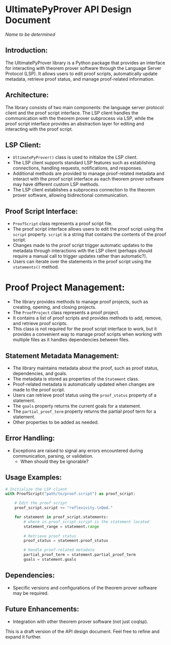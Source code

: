 # UltimatePyProver API Design Document

_Name to be determined_

## Introduction:
The UltimatePyProver library is a Python package that provides an interface for interacting with theorem prover software through the Language Server Protocol (LSP). It allows users to edit proof scripts, automatically update metadata, retrieve proof status, and manage proof-related information.

## Architecture:
The library consists of two main components: the language server protocol client and the proof script interface. The LSP client handles the communication with the theorem prover subprocess via LSP, while the proof script interface provides an abstraction layer for editing and interacting with the proof script.

## LSP Client:
- `UltimatePyProver()` class is used to initialize the LSP client.
- The LSP client supports standard LSP features such as establishing connections, handling requests, notifications, and responses.
- Additional methods are provided to manage proof-related metadata and interact with the proof script interface as each theorem prover software may have different custom LSP methods.
- The LSP client establishes a subprocess connection to the theorem prover software, allowing bidirectional communication.

## Proof Script Interface:
- `ProofScript` class represents a proof script file.
- The proof script interface allows users to edit the proof script using the `script` property. `script` is a string that contains the contents of the proof script.
- Changes made to the proof script trigger automatic updates to the metadata through interactions with the LSP client (perhaps should require a manual call to trigger updates rather than automatic?).
- Users can iterate over the statements in the proof script using the `statements()` method.

# Proof Project Management:
 - The library provides methods to manage proof projects, such as creating, opening, and closing projects.
 - The `ProofProject` class represents a proof project.
 - It contains a list of proof scripts and provides methods to add, remove, and retrieve proof scripts.
 - This class is not required for the proof script interface to work, but it provides a convenient way to manage proof scripts when working with multiple files as it handles dependencies between files.

## Statement Metadata Management:
- The library maintains metadata about the proof, such as proof status, dependencies, and goals.
- The metadata is stored as properties of the `Statement` class.
- Proof-related metadata is automatically updated when changes are made to the proof script.
- Users can retrieve proof status using the `proof_status` property of a statement.
- The `goals` property returns the current goals for a statement.
- The `partial_proof_term` property returns the partial proof term for a statement.
- Other properties to be added as needed.

## Error Handling:
- Exceptions are raised to signal any errors encountered during communication, parsing, or validation.
  - When should they be ignorable?

## Usage Examples:
```python
# Initialize the LSP client
with ProofScript("path/to/proof.script") as proof_script:

    # Edit the proof script
    proof_script.script += "reflexivity.\nQed."

    for statement in proof_script.statements:
        # where in proof_script.script is the statement located
        statement_range = statement.range
        
        # Retrieve proof status
        proof_status = statement.proof_status

        # Handle proof-related metadata
        partial_proof_term = statement.partial_proof_term
        goals = statement.goals
```

## Dependencies:
- Specific versions and configurations of the theorem prover software may be required.

## Future Enhancements:
- Integration with other theorem prover software (not just coqlsp).

This is a draft version of the API design document. Feel free to refine and expand it further.